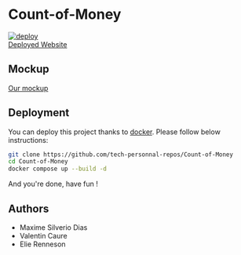 # Count-of-Money

[![deploy](https://github.com/tech-personnal-repos/Count-of-Money/actions/workflows/deployment.yml/badge.svg?branch=main)](https://github.com/tech-personnal-repos/Count-of-Money/actions/workflows/deployment.yml)  
[Deployed Website](http://coutofmoney.hollitizz.me)


## Mockup

[Our mockup](https://www.figma.com/file/CmnjgPyEI15nckKEVUYNxM/Count-Of-Money?type=design&node-id=0%3A1&mode=design&t=b2GOogP3WKJ5rls4-1)

## Deployment

You can deploy this project thanks to [docker](https://www.docker.com/).
Please follow below instructions:

```bash
git clone https://github.com/tech-personnal-repos/Count-of-Money
cd Count-of-Money
docker compose up --build -d
```

And you're done, have fun !

## Authors

- Maxime Silverio Dias
- Valentin Caure
- Elie Renneson


